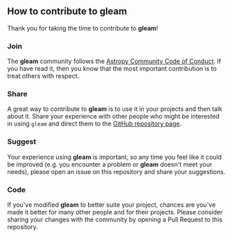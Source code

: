 ## How to contribute to **gleam**

Thank you for taking the time to contribute to **gleam**!

### Join

The **gleam** community follows the [Astropy Community Code of Conduct](https://www.astropy.org/code_of_conduct.html).
If you have read it, then you know that the most important contribution is to treat others with respect.

### Share

A great way to contribute to **gleam** is to use it in your projects and then talk about it. Share
your experience with other people who might be interested in using `gleam` and direct them to the
[GitHub repository page](https://github.com/multiwavelength/gleam).

### Suggest

Your experience using **gleam** is important, so any time you feel like it could be improved (e.g. you
encounter a problem or **gleam** doesn't meet your needs), please open an issue on this repository and
share your suggestions.

### Code

If you've modified **gleam** to better suite your project, chances are you've made it better for
many other people and for their projects. Please consider sharing your changes with the community
by opening a Pull Request to this repository.
